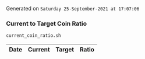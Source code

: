 Generated on `Saturday 25-September-2021 at 17:07:06`

### Current to Target Coin Ratio
`current_coin_ratio.sh`

Date|Current|Target|Ratio
---|---|---|---
